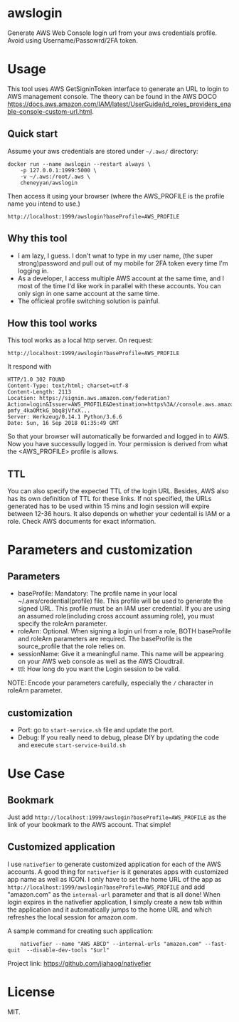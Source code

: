 # awslogin
Generate AWS Web Console login url from your aws credentials profile. Avoid using Username/Passowrd/2FA token.


# Usage
This tool uses AWS GetSigninToken interface to generate an URL to login to AWS management console. The theory can be found in the AWS DOCO https://docs.aws.amazon.com/IAM/latest/UserGuide/id_roles_providers_enable-console-custom-url.html.

## Quick start

Assume your aws credentials are stored under `~/.aws/` directory:

```
docker run --name awslogin --restart always \
    -p 127.0.0.1:1999:5000 \
    -v ~/.aws:/root/.aws \
    cheneyyan/awslogin
```

Then access it using your browser (where the AWS_PROFILE is the profile name you intend to use.)

```
http://localhost:1999/awslogin?baseProfile=AWS_PROFILE

```

## Why this tool
- I am lazy, I guess. I don't wnat to type in my user name, (the super strong)password and pull out of my mobile for 2FA token every time I'm logging in.
- As a developer, I access multiple AWS account at the same time, and I most of the time I'd like work in parallel with these accounts. You can only sign in one same account at the same time.
- The officieal profile switching solution is painful.

## How this tool works
This tool works as a local http server. On request:
```
http://localhost:1999/awslogin?baseProfile=AWS_PROFILE
```
It respond with 
```
HTTP/1.0 302 FOUND
Content-Type: text/html; charset=utf-8
Content-Length: 2113
Location: https://signin.aws.amazon.com/federation?Action=login&Issuer=AWS_PROFILE&Destination=https%3A//console.aws.amazon.com/&SigninToken=61ytivt40YMae3j-pmfy_4kaOMtkG_bbq8jVfxX...
Server: Werkzeug/0.14.1 Python/3.6.6
Date: Sun, 16 Sep 2018 01:35:49 GMT
```
So that your browser will automatically be forwarded and logged in to AWS. Now you have successully logged in. Your permission is derived from what the <AWS_PROFILE> profile is allows.

## TTL
You can also specify the expected TTL of the login URL. Besides, AWS also has its own definition of TTL for these links. If not specified, the URLs generated has to be used within 15 mins and login session will expire between 12-36 hours. It also depends on whether your cedentail is IAM or a role. Check AWS documents for exact information.

# Parameters and customization
## Parameters

- baseProfile: Mandatory: The profile name in your local ~/.aws/credential(profile) file. This profile will be used to generate the signed URL. This profile must be an IAM user credential. If you are using an assumed role(including cross account assuming role), you must specify the roleArn parameter.
- roleArn: Optional. When signing a login url from a role, BOTH baseProfile and roleArn parameters are required. The baseProfile is the source_profile that the role relies on. 
- sessionName: Give it a meaningful name. This name will be appearing on your AWS web console as well as the AWS Cloudtrail.
- ttl: How long do you want the Login session to be valid.

NOTE: Encode your parameters carefully, especially the `/` character in roleArn parameter.

## customization

- Port: go to `start-service.sh` file and update the port.
- Debug: If you really need to debug, please DIY by updating the code and execute `start-service-build.sh`

# Use Case
## Bookmark

Just add `http://localhost:1999/awslogin?baseProfile=AWS_PROFILE` as the link of your bookmark to the AWS account. That simple!

## Customized application

I use `nativefier` to generate customized application for each of the AWS accounts. A good thing for `nativefier` is it generates apps with customized app name as well as ICON. I only have to set the home URL of the app as `http://localhost:1999/awslogin?baseProfile=AWS_PROFILE` and add "amazon.com" as the `internal-url` parameter and that is all done! When login expires in the nativefier application, I simply create a new tab within the application and it automatically jumps to the home URL and which refreshes the local session for amazon.com.

A sample command for creating such application:
```
    nativefier --name "AWS ABCD" --internal-urls "amazon.com" --fast-quit  --disable-dev-tools "$url"
```
Project link: https://github.com/jiahaog/nativefier

# License
MIT.